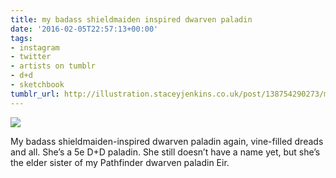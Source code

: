 ```yaml
---
title: my badass shieldmaiden inspired dwarven paladin
date: '2016-02-05T22:57:13+00:00'
tags:
- instagram
- twitter
- artists on tumblr
- d+d
- sketchbook
tumblr_url: http://illustration.staceyjenkins.co.uk/post/138754290273/my-badass-shieldmaiden-inspired-dwarven-paladin
---
```

 ![](/tumblr_files/tumblr_o23jrdFaMY1v28ub8o1_1280.jpg)  

My badass shieldmaiden-inspired dwarven paladin again, vine-filled dreads and all. She’s a 5e D+D paladin. She still doesn’t have a name yet, but she’s the elder sister of my Pathfinder dwarven paladin Eir.

